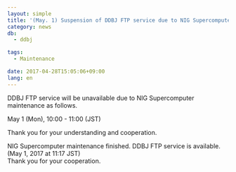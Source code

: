```yaml
---
layout: simple
title: '(May. 1) Suspension of DDBJ FTP service due to NIG Supercomputer maintenance (Resumed)'
category: news
db:
  - ddbj

tags:
  - Maintenance

date: 2017-04-28T15:05:06+09:00
lang: en
---
```


<p>DDBJ FTP service will be unavailable due to NIG Supercomputer maintenance as follows.</p>

<p>May 1 (Mon), 10:00 - 11:00 (JST)</p>

<p>Thank you for your understanding and cooperation.</p>

<p><span class="red">NIG Supercomputer maintenance finished. DDBJ FTP service is available. (May 1, 2017 at 11:17 JST)<br>Thank you for your cooperation.</span></p>
